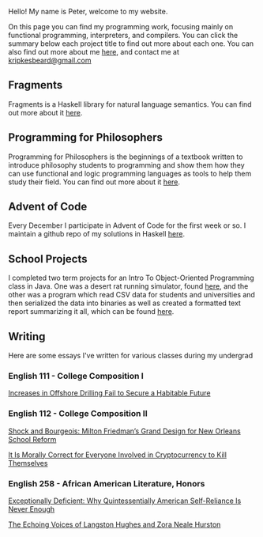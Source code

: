 Hello! My name is Peter, welcome to my website.

On this page you can find my programming work, focusing mainly on functional programming, interpreters, and compilers. 
You can click the summary below each project title to find out more about each one. You can also find out more about 
me [here](https://kripkesbeard.github.io/about), and contact me at kripkesbeard@gmail.com

## Fragments

Fragments is a Haskell library for natural language semantics. You can find out
more about it [here](https://kripkesbeard.github.io/fragmentssummary).

## Programming for Philosophers

Programming for Philosophers is the beginnings of a textbook written to 
introduce philosophy students to programming and show them how they can use 
functional and logic programming languages as tools to help them study their field.
You can find out more about it [here](https://github.com/KripkesBeard/programming-for-philosophers).

## Advent of Code

Every December I participate in Advent of Code for the first week or so. I 
maintain a github repo of my solutions in Haskell 
[here](https://github.com/KripkesBeard/AoC).

## School Projects

I completed two term projects for an Intro To Object-Oriented Programming class in 
Java. One was a desert rat running simulator, found 
[here](https://github.com/KripkesBeard/DesertRatRunner), 
and the other was a program which read CSV data for students and universities and 
then serialized the data into binaries as well as created a formatted text report 
summarizing it all, which can be found 
[here](https://github.com/KripkesBeard/StudentsAndUniversities).


## Writing

Here are some essays I've written for various classes during my undergrad

### English 111 - College Composition I

[Increases in Offshore Drilling Fail to Secure a Habitable Future](https://kripkesbeard.github.io/Drilling.pdf)

### English 112 - College Composition II

[Shock and Bourgeois: Milton Friedman’s Grand Design for New Orleans School Reform](https://kripkesbeard.github.io/NewOrleans.pdf)

[It Is Morally Correct for Everyone Involved in Cryptocurrency to Kill Themselves](https://kripkesbeard.github.io/Crypto.pdf)

### English 258 - African American Literature, Honors

[Exceptionally Deficient: Why Quintessentially American Self-Reliance Is Never Enough](https://kripkesbeard.github.io/WashingtonDuBoisObama.pdf)

[The Echoing Voices of Langston Hughes and Zora Neale Hurston](https://kripkesbeard.github.io/Museum.pdf)